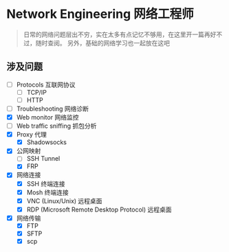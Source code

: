 # Network Engineering 网络工程师
> 日常的网络问题层出不穷，实在太多有点记忆不够用，在这里开一篇再好不过，随时查阅。
另外，基础的网络学习也一起放在这吧

## 涉及问题
- [ ] Protocols 互联网协议
    - [ ] TCP/IP
    - [ ] HTTP
- [ ] Troubleshooting 网络诊断
- [x] Web monitor 网络监控
- [ ] Web traffic sniffing 抓包分析
- [x] Proxy 代理
    - [x] Shadowsocks
- [x] 公网映射
    - [ ] SSH Tunnel
    - [x] FRP
- [x] 网络连接
    - [x] SSH 终端连接
    - [x] Mosh 终端连接
    - [x] VNC (Linux/Unix) 远程桌面
    - [x] RDP (Microsoft Remote Desktop Protocol) 远程桌面
- [x] 网络传输
    - [x] FTP
    - [x] SFTP
    - [x] scp